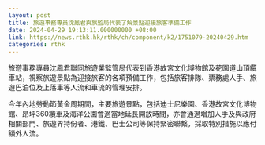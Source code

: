 ```yaml
---
layout: post
title: 旅遊事務專員沈鳳君與旅監局代表了解景點迎接旅客準備工作
date: 2024-04-29 19:13:11.000000000 +08:00
link: https://news.rthk.hk/rthk/ch/component/k2/1751079-20240429.htm
categories: rthk
---
```


旅遊事務專員沈鳳君聯同旅遊業監管局代表到香港故宮文化博物館及花園道山頂纜車站，視察旅遊景點為迎接旅客的各項預備工作，包括旅客排隊、票務處人手、旅遊巴泊位及上落車等人流和車流的管理安排。

今年內地勞動節黃金周期間，主要旅遊景點，包括迪士尼樂園、香港故宮文化博物館、昂坪360纜車及海洋公園會適當地延長開放時間，亦會通過增加人手及與政府相關部門、旅遊界持份者、港鐵、巴士公司等保持緊密聯繫，採取特別措施以應付額外人流。
